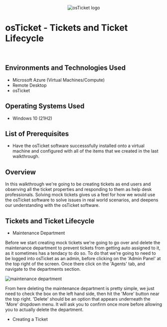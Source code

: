 <p align="center">
<img src="https://i.imgur.com/Clzj7Xs.png" alt="osTicket logo"/>
</p>

<h1>osTicket - Tickets and Ticket Lifecycle</h1>
<br />


<h2>Environments and Technologies Used</h2>

- Microsoft Azure (Virtual Machines/Compute)
- Remote Desktop
- osTicket

<h2>Operating Systems Used </h2>

- Windows 10</b> (21H2)

<h2>List of Prerequisites</h2>

- Have the osTicket software successsfully installed onto a virtual machine and configured with all of the items that we created in the last walkthrough.
 
<h2>Overview</h2>

In this walkthrough we're going to be creating tickets as end users and observing all the ticket properties and responding to them as help desk professionals. Solving mock tickets gives us a feel for how we would use the osTicket software to solve issues in real world scenarios, and deepens our understanding with the osTicket software.


<h2>Tickets and Ticket Lifecycle</h2>

- Maintenance Department

Before we start creating mock tickets we're going to go over and delete the maintenance department to prevent tickets from getting auto assigned to it, as it sometimes has a tendacy to do so. To do that we're going to need to be logged into osTicket as an admin, before clicking on the 'Admin Panel' at the top right of the screen. Once there click on the 'Agents' tab, and navigate to the departments section. 

![maintenance department](https://github.com/user-attachments/assets/cc8f3a44-ef78-42d0-8638-f5b547238983)

From here deleting the maintenance department is pretty simple, we just need to check the box on the left hand side, then hit the 'More' button near the top right. 'Delete' should be an option that appears underneath the 'More' dropdown menu. It will ask you to confirm once more before allowing you to actually delete the department.

- Creating a Ticket









<br />
